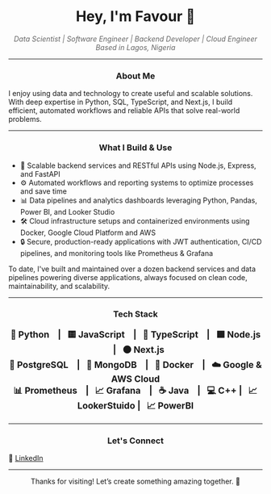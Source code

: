 <h1 align="center">
  Hey, I'm Favour 👋
</h1>

<p align="center" style="font-style: italic; color: #666;">
  Data Scientist | Software Engineer | Backend Developer | Cloud Engineer <br/>
  Based in Lagos, Nigeria
</p>

---

<h3 style="font-weight: bold;" align="center"> About Me </h3> <p> I enjoy using data and technology to create useful and scalable solutions. With deep expertise in Python, SQL, TypeScript, and Next.js, I build efficient, automated workflows and reliable APIs that solve real-world problems. </p>

---

<h3 align="center" style="font-weight: bold;">
  What I Build & Use
</h3>

<ul>
  <li>🚀 Scalable backend services and RESTful APIs using Node.js, Express, and FastAPI</li>
    <li>⚙️ Automated workflows and reporting systems to optimize processes and save time</li>
  <li>📊 Data pipelines and analytics dashboards leveraging Python, Pandas, Power BI, and Looker Studio</li>
  <li>🛠 Cloud infrastructure setups and containerized environments using Docker, Google Cloud Platform and AWS</li>
  <li>🔒 Secure, production-ready applications with JWT authentication, CI/CD pipelines, and monitoring tools like Prometheus & Grafana</li>
</ul>

<p>
  To date, I've built and maintained over a dozen backend services and data pipelines powering diverse applications, always focused on clean code, maintainability, and scalability.
</p>

---

<h3 align="center" style="font-weight: bold;">
  Tech Stack
</h3>

<p align="center" style="font-weight: bold; font-size: 1.1rem;">
  🐍 Python &nbsp;&nbsp; | &nbsp;&nbsp;🟨 JavaScript &nbsp;&nbsp; | &nbsp;&nbsp;🔷 TypeScript &nbsp;&nbsp; | &nbsp;&nbsp;🟩 Node.js &nbsp;&nbsp; | &nbsp;&nbsp;⚫ Next.js <br/>
  🐘 PostgreSQL &nbsp;&nbsp; | &nbsp;&nbsp;🍃 MongoDB &nbsp;&nbsp; | &nbsp;&nbsp;🐳 Docker &nbsp;&nbsp; | &nbsp;&nbsp;☁️ Google & AWS Cloud <br/>
  📊 Prometheus &nbsp;&nbsp; | &nbsp;&nbsp;📈 Grafana &nbsp;&nbsp; | &nbsp;&nbsp;☕ Java &nbsp;&nbsp; | &nbsp;&nbsp;💻 C++ | &nbsp;&nbsp;📈 LookerStuido | &nbsp;&nbsp;📈 PowerBI
</p>

---

<h3 align="center" style="font-weight: bold;">
  Let's Connect
</h3>

<p align="center">
  
  🔗 <a href="https://linkedin.com/in/favour-dumkwu" target="_blank" rel="noopener noreferrer">LinkedIn</a>
</p>

---

<p align="center">
  Thanks for visiting! Let’s create something amazing together. 🚀
</p>
